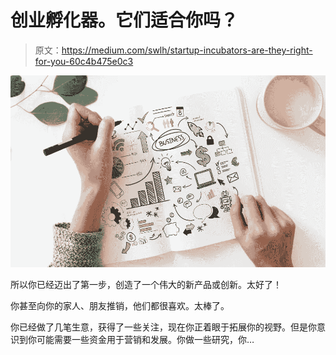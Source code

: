 # 创业孵化器。它们适合你吗？

> 原文：<https://medium.com/swlh/startup-incubators-are-they-right-for-you-60c4b475e0c3>

![](img/b9973fd534666fe2b5ca9cda03076410.png)

所以你已经迈出了第一步，创造了一个伟大的新产品或创新。太好了！

你甚至向你的家人、朋友推销，他们都很喜欢。太棒了。

你已经做了几笔生意，获得了一些关注，现在你正着眼于拓展你的视野。但是你意识到你可能需要一些资金用于营销和发展。你做一些研究，你…